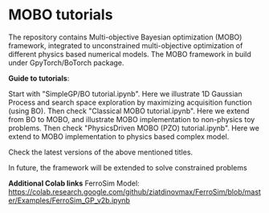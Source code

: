 # MOBO tutorials
The repository contains Multi-objective Bayesian optimization (MOBO) framework, integrated to unconstrained multi-objective optimization of different physics based numerical models.
The MOBO framework in build under GpyTorch/BoTorch package.

**Guide to tutorials**:

Start with "SimpleGP/BO tutorial.ipynb". Here we illustrate 1D Gaussian Process and search space exploration by maximizing acquisition function (using BO).
Then check "Classical MOBO tutorial.ipynb". Here we extend from BO to MOBO, and illustrate MOBO implementation to non-physics toy problems.
Then check "PhysicsDriven MOBO (PZO) tutorial.ipynb". Here we extend to MOBO implementation to physics based complex model.

Check the latest versions of the above mentioned titles.

In future, the framework will be extended to solve constrained problems

**Additional Colab links**
FerroSim Model: https://colab.research.google.com/github/ziatdinovmax/FerroSim/blob/master/Examples/FerroSim_GP_v2b.ipynb


